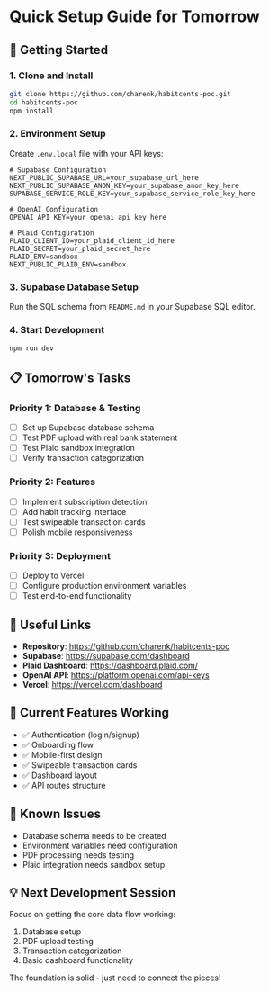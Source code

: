 # Quick Setup Guide for Tomorrow

## 🚀 Getting Started

### 1. Clone and Install
```bash
git clone https://github.com/charenk/habitcents-poc.git
cd habitcents-poc
npm install
```

### 2. Environment Setup
Create `.env.local` file with your API keys:
```env
# Supabase Configuration
NEXT_PUBLIC_SUPABASE_URL=your_supabase_url_here
NEXT_PUBLIC_SUPABASE_ANON_KEY=your_supabase_anon_key_here
SUPABASE_SERVICE_ROLE_KEY=your_supabase_service_role_key_here

# OpenAI Configuration
OPENAI_API_KEY=your_openai_api_key_here

# Plaid Configuration
PLAID_CLIENT_ID=your_plaid_client_id_here
PLAID_SECRET=your_plaid_secret_here
PLAID_ENV=sandbox
NEXT_PUBLIC_PLAID_ENV=sandbox
```

### 3. Supabase Database Setup
Run the SQL schema from `README.md` in your Supabase SQL editor.

### 4. Start Development
```bash
npm run dev
```

## 📋 Tomorrow's Tasks

### Priority 1: Database & Testing
- [ ] Set up Supabase database schema
- [ ] Test PDF upload with real bank statement
- [ ] Test Plaid sandbox integration
- [ ] Verify transaction categorization

### Priority 2: Features
- [ ] Implement subscription detection
- [ ] Add habit tracking interface
- [ ] Test swipeable transaction cards
- [ ] Polish mobile responsiveness

### Priority 3: Deployment
- [ ] Deploy to Vercel
- [ ] Configure production environment variables
- [ ] Test end-to-end functionality

## 🔗 Useful Links

- **Repository**: https://github.com/charenk/habitcents-poc
- **Supabase**: https://supabase.com/dashboard
- **Plaid Dashboard**: https://dashboard.plaid.com/
- **OpenAI API**: https://platform.openai.com/api-keys
- **Vercel**: https://vercel.com/dashboard

## 📱 Current Features Working

- ✅ Authentication (login/signup)
- ✅ Onboarding flow
- ✅ Mobile-first design
- ✅ Swipeable transaction cards
- ✅ Dashboard layout
- ✅ API routes structure

## 🐛 Known Issues

- Database schema needs to be created
- Environment variables need configuration
- PDF processing needs testing
- Plaid integration needs sandbox setup

## 💡 Next Development Session

Focus on getting the core data flow working:
1. Database setup
2. PDF upload testing
3. Transaction categorization
4. Basic dashboard functionality

The foundation is solid - just need to connect the pieces!
